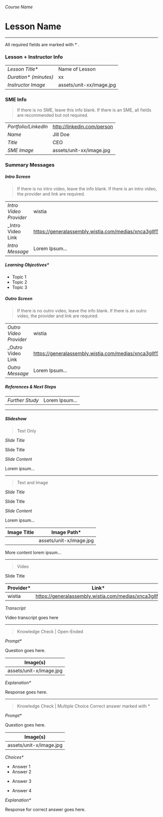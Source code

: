 ###### Course Name
# Lesson Name

---

All required fields are marked with * .

### Lesson + Instructor Info

|                         |                                           |
| ----------------------- | ----------------------------------------- |
| _Lesson Title_*         | Name of Lesson                            |
| _Duration* (minutes)_   | xx                                        |
| _Instructor Image_      | assets/unit-xx/image.jpg                  |


### SME Info
> If there is no SME, leave this info blank. If there is an SME, all fields are recommended but not required.

|                         |                                         |
| ----------------------- | --------------------------------------- |
| _Portfolio/LinkedIn_    | http://linkedin.com/person              |
| _Name_                  | Jill Doe                                |
| _Title_                 | CEO                                     |
| _SME Image_             | assets/unit-xx/image.jpg                |


### Summary Messages

##### Intro Screen
> If there is no intro video, leave the info blank. If there is an intro video, the provider and link are required.

|                         |                                                      |
| ----------------------- | ---------------------------------------------------- |
| _Intro Video Provider_  | wistia                                               |
| _Intro Video Link       | https://generalassembly.wistia.com/medias/xnca3gllf5 |
| _Intro Message_         | Lorem Ipsum...                                       |


##### Learning Objectives*

- Topic 1
- Topic 2
- Topic 3


##### Outro Screen
> If there is no outro video, leave the info blank. If there is an outro video, the provider and link are required.

|                         |                                                      |
| ----------------------- | ---------------------------------------------------- |
| _Outro Video Provider_  | wistia                                               |
| _Outro Video Link       | https://generalassembly.wistia.com/medias/xnca3gllf5 |
| _Outro Message_         | Lorem Ipsum...                                       |


##### References & Next Steps

|                         |                                                      |
| ----------------------- | ---------------------------------------------------- |
| _Further Study_         | Lorem Ipsum...                                       |



---

##### Slideshow

> Text Only

_Slide Title_

Slide Title


_Slide Content_

Lorem ipsum...

---

> Text and Image

_Slide Title_

Slide Title


_Slide Content_

Lorem ipsum...

|	Image Title | Image Path*             |
| ----------- | ----------------------- |
|             | assets/unit-x/image.jpg |


More content lorem ipsum...


---

> Video

Slide Title

|	Provider*   |  Link*                                               |
| ----------- | ---------------------------------------------------- |
| wistia      | https://generalassembly.wistia.com/medias/xnca3gllf5 |


_Transcript_

Video transcript goes here

---

> Knowledge Check | Open-Ended

_Prompt*_

Question goes here.

|	Image(s)                |
| ----------------------- |
| assets/unit-x/image.jpg |

_Explanation*_

Response goes here.

---

> Knowledge Check | Multiple Choice
Correct answer marked with *

_Prompt*_

Question goes here.

|	Image(s)                |
| ----------------------- |
| assets/unit-x/image.jpg |

_Choices*_

- Answer 1
- Answer 2
* Answer 3
- Answer 4

_Explanation*_

Response for correct answer goes here.
